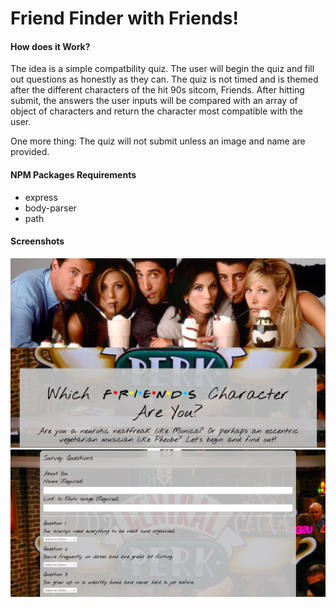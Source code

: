 # Friend Finder with Friends!

#### How does it Work?

The idea is a simple compatbility quiz. The user will begin the quiz and fill out questions as honestly as they can. The quiz is not timed and is themed after the different characters of the hit 90s sitcom, Friends. After hitting submit, the answers the user inputs will be compared with an array of object of characters and return the character most compatible with the user.

One more thing: The quiz will not submit unless an image and name are provided. 

#### NPM Packages Requirements
* express
* body-parser
* path

#### Screenshots
![Front Page](/app/public/images/finder.png)
![Survey Page](/app/public/images/friendfinder.png)
